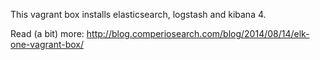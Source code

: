 This vagrant box installs elasticsearch, logstash and kibana 4.

Read (a bit) more: http://blog.comperiosearch.com/blog/2014/08/14/elk-one-vagrant-box/
